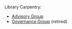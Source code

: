 Library Carpentry:  

- [Advisory Group](https://librarycarpentry.org/advisory/)
- [Governance Group](http://librarycarpentry.org/#team) (retired)
